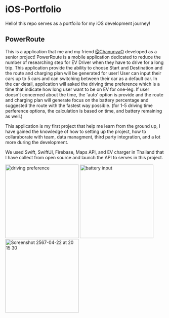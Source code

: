 
# iOS-Portfolio
Hello! this repo serves as a portfoilo for my iOS development journey!

## PowerRoute

This is a application that me and my friend [@ChanunyaO](https://github.com/ChanunyaO) developed as a senior project!
PowerRoute is a mobile application dedicated to reduce the number of researching step for EV Driver when they have to drive for a long trip.
This application provide the ability to choose Start and Destination and the route and charging plan will be generated for user!
User can input their cars up to 5 cars and can switching between their car as a default car. In the car detail, application will asked the driving time preference which is a time that indicate how long user want to be on EV for one-leg. If user doesn't concerned about the time, the 'auto' option is provide and the route and charging plan will generate focus on the battery percentage and suggested the route with the fastest way possible. (for 1-5 driving time perference options, the calculation is based on time, and battery remaining as well.)

This application is my first project that help me learn from the ground up, I have gained the knowledge of how to setting up the project, how to collaraborate with team, data managment, third party integration, and a lot more during the development.

We used Swift, SwiftUI, Firebase, Maps API, and EV charger in Thailand that I have collect from open source and launch the API to serves in this project.

<img width="232" alt="driving preference" src="https://github.com/jaybjackie/iOS-Portfolio/assets/88821578/ef05989a-a753-4695-bc58-54672d2bb777">

<img width="232" alt="battery input" src="https://github.com/jaybjackie/iOS-Portfolio/assets/88821578/a242ec21-81a1-48f7-8355-833c7a953ce7">

<img width="232" alt="Screenshot 2567-04-22 at 20 15 30" src="https://github.com/jaybjackie/iOS-Portfolio/assets/88821578/5d901ad6-1a29-4300-807a-ef200e68ea68">
